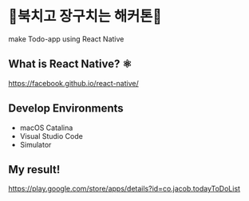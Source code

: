 # 🥁북치고 장구치는 해커톤🥁
make Todo-app using React Native

## What is React Native? ⚛️
https://facebook.github.io/react-native/

## Develop Environments

* macOS Catalina
* Visual Studio Code
* Simulator

## My result!
https://play.google.com/store/apps/details?id=co.jacob.todayToDoList
